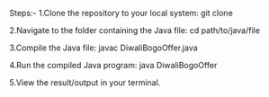 Steps:-
1.Clone the repository to your local system:
git clone <repository-url>

2.Navigate to the folder containing the Java file:
cd path/to/java/file

3.Compile the Java file:
javac DiwaliBogoOffer.java

4.Run the compiled Java program:
java DiwaliBogoOffer

5.View the result/output in your terminal.






